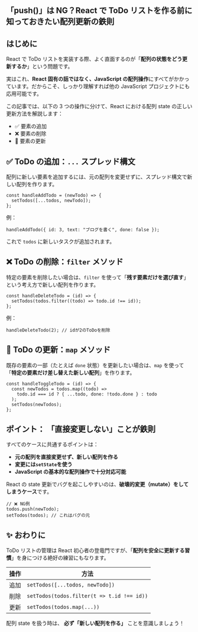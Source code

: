## 「push()」は NG？React で ToDo リストを作る前に知っておきたい配列更新の鉄則

## はじめに

React で ToDo リストを実装する際、よく直面するのが「**配列の状態をどう更新するか**」という問題です。

実はこれ、**React 固有の話ではなく、JavaScript の配列操作**にすべてがかかっています。だからこそ、しっかり理解すれば他の JavaScript プロジェクトにも応用可能です。

この記事では、以下の 3 つの操作に分けて、React における配列 state の正しい更新方法を解説します：

- ✅ 要素の追加
- ❌ 要素の削除
- 🔁 要素の更新

## ✅ ToDo の追加：`...` スプレッド構文

配列に新しい要素を追加するには、元の配列を変更せずに、スプレッド構文で新しい配列を作ります。

```tsx
const handleAddTodo = (newTodo) => {
  setTodos([...todos, newTodo]);
};
```

例：

```tsx
handleAddTodo({ id: 3, text: "ブログを書く", done: false });
```

これで `todos` に新しいタスクが追加されます。

## ❌ ToDo の削除：`filter` メソッド

特定の要素を削除したい場合は、`filter` を使って「**残す要素だけを選び直す**」という考え方で新しい配列を作ります。

```tsx
const handleDeleteTodo = (id) => {
  setTodos(todos.filter((todo) => todo.id !== id));
};
```

例：

```tsx
handleDeleteTodo(2); // idが2のToDoを削除
```

## 🔁 ToDo の更新：`map` メソッド

既存の要素の一部（たとえば `done` 状態）を更新したい場合は、`map` を使って「**特定の要素だけ差し替えた新しい配列**」を作ります。

```tsx
const handleToggleTodo = (id) => {
  const newTodos = todos.map((todo) =>
    todo.id === id ? { ...todo, done: !todo.done } : todo
  );
  setTodos(newTodos);
};
```

## ポイント： 「直接変更しない」ことが鉄則

すべてのケースに共通するポイントは：

- **元の配列を直接変更せず、新しい配列を作る**
- **変更には`setState`を使う**
- **JavaScript の基本的な配列操作で十分対応可能**

React の state 更新でバグを起こしやすいのは、**破壊的変更（mutate）をしてしまうケース**です。

```tsx
// ❌ NG例
todos.push(newTodo);
setTodos(todos); // これはバグの元
```

## ✨ おわりに

ToDo リストの管理は React 初心者の登竜門ですが、「**配列を安全に更新する習慣**」を身につける絶好の練習にもなります。

| 操作 | 方法                                       |
| ---- | ------------------------------------------ |
| 追加 | `setTodos([...todos, newTodo])`            |
| 削除 | `setTodos(todos.filter(t => t.id !== id))` |
| 更新 | `setTodos(todos.map(...))`                 |

配列 state を扱う時は、 **必ず「新しい配列を作る」** ことを意識しましょう！
